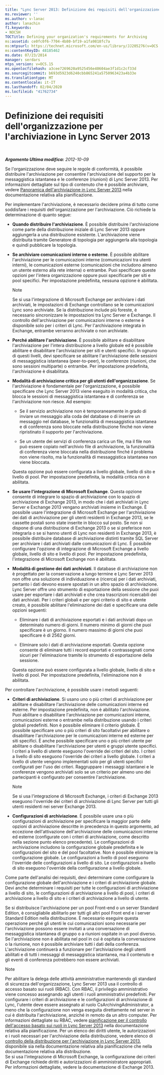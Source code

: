 ```yaml
---
title: "Lync Server 2013: Definizione dei requisiti dell'organizzazione per l'archiviazione"
ms.reviewer: ''
ms.author: v-lanac
author: lanachin
f1.keywords:
- NOCSH
TOCTitle: Defining your organization's requirements for Archiving
ms:assetid: ce0fc0f6-7704-4b80-bf19-a1fa9818fc7a
ms:mtpsurl: https://technet.microsoft.com/en-us/library/JJ205276(v=OCS.15)
ms:contentKeyID: 48185462
ms.date: 07/23/2014
manager: serdars
mtps_version: v=OCS.15
ms.openlocfilehash: a3cee7269620a9525456e40604ae3f1d1c2cf33d
ms.sourcegitcommit: b693d5923d6240cbb865241a5750963423a4b33e
ms.translationtype: MT
ms.contentlocale: it-IT
ms.lasthandoff: 02/04/2020
ms.locfileid: "41762734"
---
```

<div data-xmlns="http://www.w3.org/1999/xhtml">

<div class="topic" data-xmlns="http://www.w3.org/1999/xhtml" data-msxsl="urn:schemas-microsoft-com:xslt" data-cs="http://msdn.microsoft.com/en-us/">

<div data-asp="http://msdn2.microsoft.com/asp">

# <a name="defining-your-requirements-for-archiving-in-lync-server-2013"></a>Definizione dei requisiti dell'organizzazione per l'archiviazione in Lync Server 2013

</div>

<div id="mainSection">

<div id="mainBody">

<span> </span>

_**Argomento Ultima modifica:** 2012-10-09_

Se l'organizzazione deve seguire le regole di conformità, è possibile distribuire l'archiviazione per consentire l'archiviazione del supporto per la messaggistica istantanea e le conferenze (riunioni) di Lync Server 2013. Per informazioni dettagliate sul tipo di contenuto che è possibile archiviare, vedere [Panoramica dell'archiviazione in Lync Server 2013](lync-server-2013-overview-of-archiving.md) nella documentazione relativa alla pianificazione.

Per implementare l'archiviazione, è necessario decidere prima di tutto come soddisfare i requisiti dell'organizzazione per l'archiviazione. Ciò richiede la determinazione di quanto segue:

  - **Quando distribuire l'archiviazione**. È possibile distribuire l'archiviazione come parte della distribuzione iniziale di Lync Server 2013 oppure aggiungerla a una distribuzione esistente. L'archiviazione viene distribuita tramite Generatore di topologia per aggiungerla alla topologia e quindi pubblicare la topologia.

  - **Se archiviare comunicazioni interne o esterne**. È possibile abilitare l'archiviazione per le comunicazioni interne (comunicazioni tra utenti interni), le comunicazioni esterne (comunicazioni che includono almeno un utente esterno alla rete interna) o entrambe. Puoi specificare queste opzioni per l'intera organizzazione oppure puoi specificarle per siti e pool specifici. Per impostazione predefinita, nessuna opzione è abilitata.
    
    <div>
    

    > [!NOTE]  
    > Se si usa l'integrazione di Microsoft Exchange per archiviare i dati archiviati, le impostazioni di Exchange controllano se le comunicazioni Lync sono archiviate. Se la distribuzione include più foreste, è necessario sincronizzare le impostazioni tra Lync Server e Exchange. Il controllo dell'archiviazione per comunicazioni interne o esterne è disponibile solo per i criteri di Lync. Per l'archiviazione integrata in Exchange, entrambe verranno archiviate o non archiviate.

    
    </div>

  - **Perché abilitare l'archiviazione**. È possibile abilitare e disabilitare l'archiviazione per l'intera distribuzione a livello globale ed è possibile abilitare e disabilitare l'archiviazione per siti e utenti specifici. In ognuno di questi livelli, devi specificare se abilitare l'archiviazione delle sessioni di messaggistica istantanea (peer-to-peer), le conferenze (riunioni, che sono sessioni multiparte) o entrambe. Per impostazione predefinita, l'archiviazione è disabilitata.

  - **Modalità di archiviazione critica per gli utenti dell'organizzazione**. Se l'archiviazione è fondamentale per l'organizzazione, è possibile specificare che Lync Server 2013 viene eseguito in modalità critica, che blocca le sessioni di messaggistica istantanea e di conferenza se l'archiviazione non riesce. Ad esempio:
    
      - Se il servizio archiviazione non è temporaneamente in grado di inviare un messaggio alla coda del database o di inserire un messaggio nel database, le funzionalità di messaggistica istantanea e di conferenza sono bloccate nella distribuzione finché non viene ripristinato il supporto per l'archiviazione.
    
      - Se un utente dei servizi di conferenza carica un file, ma il file non può essere copiato nell'archivio file di archiviazione, la funzionalità di conferenza viene bloccata nella distribuzione finché il problema non viene risolto, ma la funzionalità di messaggistica istantanea non viene bloccata.
    
    Questa opzione può essere configurata a livello globale, livello di sito e livello di pool. Per impostazione predefinita, la modalità critica non è abilitata.

  - **Se usare l'integrazione di Microsoft Exchange**. Questa opzione consente di integrare lo spazio di archiviazione con lo spazio di archiviazione di Exchange 2013, in modo che i dati archiviati in Lync Server e Exchange 2013 vengano archiviati insieme in Exchange. È possibile usare l'integrazione di Microsoft Exchange per l'archiviazione dei dati di archiviazione per gli utenti residenti in Exchange 2013, se le cassette postali sono state inserite in blocco sul posto. Se non si dispone di una distribuzione di Exchange 2013 o se si preferisce non integrarla o se si hanno utenti di Lync non residenti in Exchange 2013, è possibile distribuire database di archiviazione distinti tramite SQL Server per archiviare i dati archiviati dalle comunicazioni di Lync. È possibile configurare l'opzione di integrazione di Microsoft Exchange a livello globale, livello di sito e livello di pool. Per impostazione predefinita, l'integrazione di Microsoft Exchange non è abilitata.

  - **Modalità di gestione dei dati archiviati**. Il database di archiviazione non è progettato per la conservazione a lungo termine e Lync Server 2013 non offre una soluzione di individuazione e (ricerca) per i dati archiviati, pertanto i dati devono essere spostati in un altro spazio di archiviazione. Lync Server offre uno strumento di esportazione della sessione che puoi usare per esportare i dati archiviati e che crea trascrizioni ricercabili dei dati archiviati. Per i criteri globali e per ogni criterio di sito e utente creato, è possibile abilitare l'eliminazione dei dati e specificare una delle opzioni seguenti:
    
      - Eliminare i dati di archiviazione esportati e i dati archiviati dopo un determinato numero di giorni. Il numero minimo di giorni che puoi specificare è un giorno. Il numero massimo di giorni che puoi specificare è di 2562 giorni.
    
      - Eliminare solo i dati di archiviazione esportati. Questa opzione consente di eliminare tutti i record esportati e contrassegnati come sicuri per l'eliminazione tramite lo strumento di esportazione della sessione.
    
    Questa opzione può essere configurata a livello globale, livello di sito e livello di pool. Per impostazione predefinita, l'eliminazione non è abilitata.

Per controllare l'archiviazione, è possibile usare i metodi seguenti:

  - **Criteri di archiviazione**. Si usano uno o più criteri di archiviazione per abilitare e disabilitare l'archiviazione delle comunicazioni interne ed esterne. Per impostazione predefinita, non è abilitato l'archiviazione. Puoi abilitare o disabilitare l'archiviazione per comunicazioni interne, comunicazioni esterne o entrambe nella distribuzione usando i criteri globali predefiniti. Non è possibile eliminare il criterio globale. È possibile specificare uno o più criteri di sito facoltativi per abilitare o disabilitare l'archiviazione per le comunicazioni interne ed esterne per siti specifici. È anche possibile specificare uno o più criteri utente per abilitare o disabilitare l'archiviazione per utenti e gruppi utente specifici. I criteri a livello di utente eseguono l'override dei criteri del sito. I criteri a livello di sito eseguono l'override dei criteri a livello globale. I criteri a livello di utente vengono implementati solo per gli utenti specifici configurati per l'uso dei criteri. Raggruppare i messaggi istantanei e le conferenze vengono archiviati solo se un criterio per almeno uno dei partecipanti è configurato per consentire l'archiviazione.
    
    <div>
    

    > [!NOTE]  
    > Se si usa l'integrazione di Microsoft Exchange, i criteri di Exchange 2013 eseguono l'override dei criteri di archiviazione di Lync Server per tutti gli utenti residenti nei server Exchange 2013.

    
    </div>

  - **Configurazioni di archiviazione**. È possibile usare una o più configurazioni di archiviazione per specificare la maggior parte delle opzioni di archiviazione descritte in precedenza in questo argomento, ad eccezione dell'attivazione dell'archiviazione delle comunicazioni interne ed esterne (configurate con i criteri di archiviazione, come descritto nella sezione punto elenco precedente). Le configurazioni di archiviazione includono la configurazione globale predefinita e le configurazioni del sito e del pool facoltative. Non è possibile eliminare la configurazione globale. Le configurazioni a livello di pool eseguono l'override delle configurazioni a livello di sito. Le configurazioni a livello di sito eseguono l'override della configurazione a livello globale.

Come parte dell'analisi dei requisiti, devi determinare come configurare la configurazione globale dell'archiviazione e i criteri di archiviazione globale. Devi anche determinare i requisiti per tutte le configurazioni di archiviazione a livello di sito, le configurazioni di archiviazione a livello di pool, i criteri di archiviazione a livello di sito e i criteri di archiviazione a livello di utente.

Se si distribuisce l'archiviazione per un pool Front-end o un server Standard Edition, è consigliabile abilitarlo per tutti gli altri pool Front end e i server Standard Edition nella distribuzione. È necessario eseguire questa operazione perché gli utenti le cui comunicazioni sono necessarie per l'archiviazione possono essere invitati a una conversazione di messaggistica istantanea di gruppo o a riunioni ospitate in un pool diverso. Se l'archiviazione non è abilitata nel pool in cui è ospitata la conversazione o la riunione, non è possibile archiviare tutti i dati della conferenza. L'archiviazione continuerà a funzionare per l'archiviazione degli utenti abilitati e di tutti i messaggi di messaggistica istantanea, ma il contenuto e gli eventi di conferenza potrebbero non essere archiviati.

<div>


> [!NOTE]  
> Per abilitare la delega delle attività amministrative mantenendo gli standard di sicurezza dell'organizzazione, Lync Server&nbsp;2013 usa il controllo di accesso basato sui ruoli (RBAC). Con RBAC, il privilegio amministrativo viene concesso assegnando agli utenti i ruoli amministrativi predefiniti. Per configurare i criteri di archiviazione e le configurazioni di archiviazione di Lync, l'utente deve essere assegnato al ruolo CsArchivingAdministrator, a meno che la configurazione non venga eseguita direttamente nel server in cui è distribuita l'archiviazione, anziché in remoto da un altro computer. Per informazioni dettagliate su RBAC, vedere <A href="lync-server-2013-planning-for-role-based-access-control.md">pianificazione per il controllo dell'accesso basato sui ruoli in Lync Server 2013</A> nella documentazione relativa alla pianificazione. Per un elenco dei diritti utente, le autorizzazioni e i ruoli necessari per l'archiviazione della distribuzione, vedere elenco di <A href="lync-server-2013-deployment-checklist-for-archiving.md">controllo della distribuzione per l'archiviazione in Lync Server 2013</A>, disponibile sia nella documentazione relativa alla pianificazione che nella documentazione relativa alla distribuzione.<BR>Se si usa l'integrazione di Microsoft Exchange, la configurazione dei criteri di Exchange richiede diritti e autorizzazioni di amministratore appropriati. Per informazioni dettagliate, vedere la documentazione di Exchange 2013.



</div>

</div>

<span> </span>

</div>

</div>

</div>


